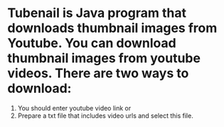 # Tubenail is Java program that downloads thumbnail images from Youtube. You can download thumbnail images from youtube videos. There are two ways to download:
  1. You should enter youtube video link
     or
  2. Prepare a txt file that includes video urls and select this file.
